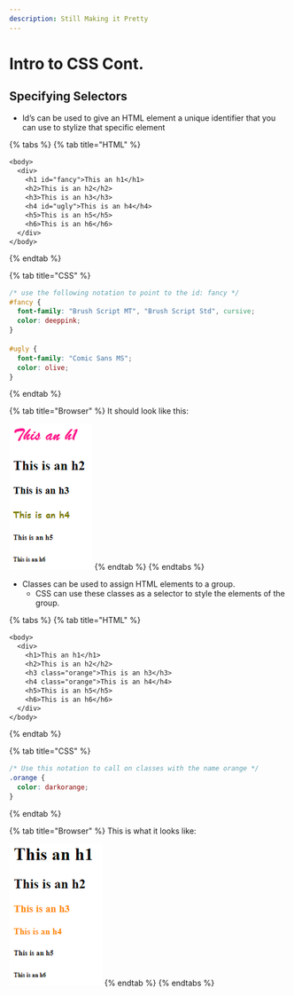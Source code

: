 ```yaml
---
description: Still Making it Pretty
---
```


# Intro to CSS Cont.

## Specifying Selectors

* Id’s can be used to give an HTML element a unique identifier that you can use to stylize that specific element 

{% tabs %}
{% tab title="HTML" %}
```markup
<body>
  <div>
    <h1 id="fancy">This an h1</h1>
    <h2>This is an h2</h2>
    <h3>This is an h3</h3>
    <h4 id="ugly">This is an h4</h4>
    <h5>This is an h5</h5>
    <h6>This is an h6</h6>
  </div>
</body>
```
{% endtab %}

{% tab title="CSS" %}
```css
/* use the following notation to point to the id: fancy */
#fancy {
  font-family: "Brush Script MT", "Brush Script Std", cursive;
  color: deeppink;
}

#ugly {
  font-family: "Comic Sans MS";
  color: olive; 
}
```
{% endtab %}

{% tab title="Browser" %}
It should look like this:

![](../../../.gitbook/assets/image%20%281%29.png)
{% endtab %}
{% endtabs %}

* Classes can be used to assign HTML elements to a group. 
  * CSS can use these classes as a selector to style the elements of the group.

{% tabs %}
{% tab title="HTML" %}
```markup
<body>
  <div>
    <h1>This an h1</h1>
    <h2>This is an h2</h2>
    <h3 class="orange">This is an h3</h3>
    <h4 class="orange">This is an h4</h4>
    <h5>This is an h5</h5>
    <h6>This is an h6</h6>
  </div>
</body>
```
{% endtab %}

{% tab title="CSS" %}
```css
/* Use this notation to call on classes with the name orange */
.orange {
  color: darkorange;
}
```
{% endtab %}

{% tab title="Browser" %}
This is what it looks like:

![](../../../.gitbook/assets/image.png)
{% endtab %}
{% endtabs %}

